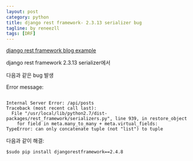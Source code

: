 ```yaml
---
layout: post
category: python
title: django rest framework- 2.3.13 serializer bug
tagline: by reneezll
tags: [DRF]
---
```


[django rest framework blog example](https://github.com/kevinastone/django-api-rest-and-angular)

django rest framework 2.3.13 serializer에서

다음과 같은  bug 발생

Error message:

~~~~~~~~

Internal Server Error: /api/posts
Traceback (most recent call last):
  File "/usr/local/lib/python2.7/dist-packages/rest_framework/serializers.py", line 939, in restore_object
    for field in meta.many_to_many + meta.virtual_fields:
TypeError: can only concatenate tuple (not "list") to tuple

~~~~~~~~

다음과 같이 해결:

~~~~~~~~
$sudo pip install djangorestframework==2.4.8
~~~~~~~~
